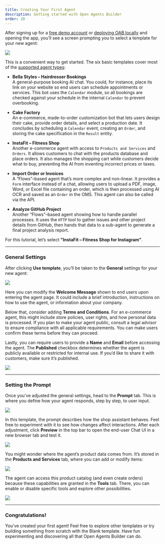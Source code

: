 ```yaml
---
title: Creating Your First Agent
description: Getting started with Open Agents Builder
order: 20
---
```


After signing up for a [free demo account](https://openagentsbuilder.com) or [deploying OAB locally](/guides/1-getting-started) and opening the app, you’ll see a screen prompting you to select a template for your new agent:

<Image src="../../../assets/templates.png" />

This is a convenient way to get started. The six basic templates cover most of the [supported agent types](/guides/2-concepts):

- **Bella Styles – Hairdresser Bookings**  
  A general-purpose booking AI chat. You could, for instance, place its link on your website so end users can schedule appointments or services. This bot uses the `Calendar` module, so all bookings are checked against your schedule in the internal `Calendar` to prevent overbooking.

- **Cake Factory**  
  An e-commerce, made-to-order customization bot that lets users design their cake, provide order details, and select a production date. It concludes by scheduling a `Calendar` event, creating an `Order`, and storing the cake specification in the `Result` entity.

- **InstaFit – Fitness Shop**  
  Another e-commerce agent with access to `Products and Services` and `Orders`. It allows customers to chat with the products database and place orders. It also manages the shopping cart while customers decide what to buy, preventing the AI from inventing incorrect prices or taxes.

- **Import Order or Invoices**  
  A “Flows”–based agent that’s more complex and non-linear. It provides a `Form` interface instead of a chat, allowing users to upload a PDF, image, Word, or Excel file containing an order, which is then processed using AI OCR and saved as an `Order` in the OMS. This agent can also be called via the API.

- **Analyze GitHub Project**  
  Another “Flows”–based agent showing how to handle parallel processes. It uses the `HTTP` tool to gather issues and other project details from GitHub, then hands that data to a sub-agent to generate a final project analysis report.

For this tutorial, let’s select **"InstaFit – Fitness Shop for Instagram"**.

---

### General Settings

After clicking **Use template**, you’ll be taken to the **General** settings for your new agent:

<Image src="../../../assets/general.png" />

Here you can modify the **Welcome Message** shown to end users upon entering the agent page. It could include a brief introduction, instructions on how to use the agent, or information about your company.

Below that, consider adding **Terms and Conditions**. For an e-commerce agent, this might include store policies, user rights, and how personal data is processed. If you plan to make your agent public, consult a legal advisor to ensure compliance with all applicable requirements. You can make users confirm these terms before they can proceed.

Lastly, you can require users to provide a **Name** and **Email** before accessing the agent. The **Published** checkbox determines whether the agent is publicly available or restricted for internal use. If you’d like to share it with customers, make sure it’s published.

<Image src="../../../assets/general-bottom.png" />

---

### Setting the Prompt

Once you’ve adjusted the general settings, head to the **Prompt** tab. This is where you define how your agent responds, step by step, to user input.

<Image src="../../../assets/ai-prompt.png" />

In this template, the prompt describes how the shop assistant behaves. Feel free to experiment with it to see how changes affect interactions. After each adjustment, click **Preview** in the top bar to open the end-user Chat UI in a new browser tab and test it.

<Image src="../../../assets/top-bar.png" />

You might wonder where the agent’s product data comes from. It’s stored in the **Products and Services** tab, where you can add or modify items:

<Image src="../../../assets/screenshot-oab-4.png" />

The agent can access this product catalog (and even create orders) because these capabilities are granted in the **Tools** tab. There, you can enable or disable specific tools and explore other possibilities.

<Image src="../../../assets/tools.png" />

---

### Congratulations!

You’ve created your first agent! Feel free to explore other templates or try building something from scratch with the Blank template. Have fun experimenting and discovering all that Open Agents Builder can do.